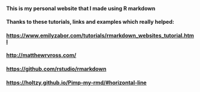 #### This is my personal website that I made using R markdown
#### Thanks to these tutorials, links and examples which really helped:
#### https://www.emilyzabor.com/tutorials/rmarkdown_websites_tutorial.html
#### http://matthewrvross.com/
#### https://github.com/rstudio/rmarkdown
#### https://holtzy.github.io/Pimp-my-rmd/#horizontal-line
